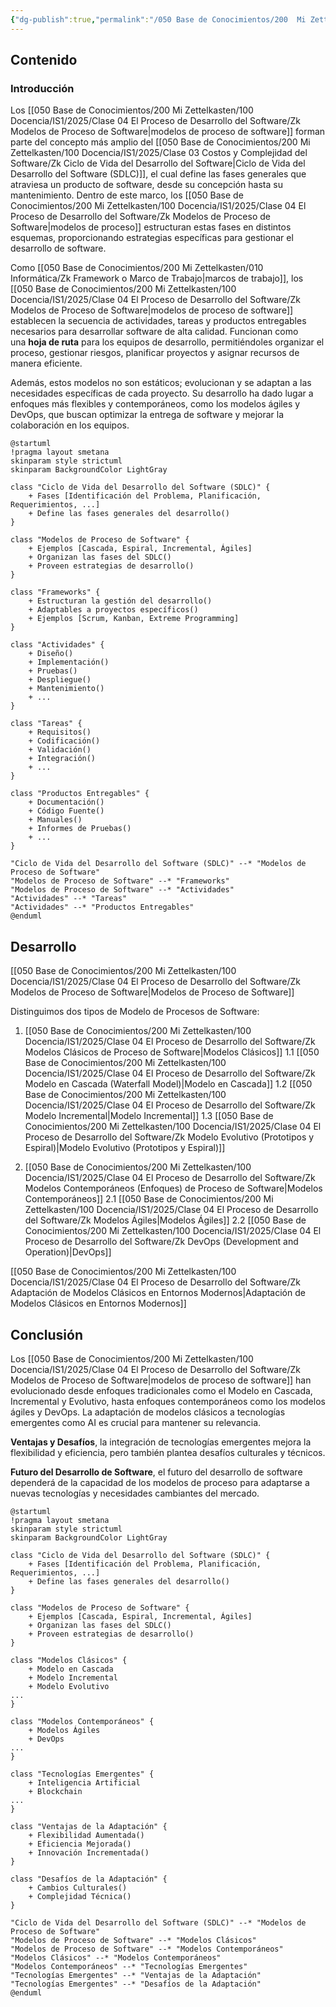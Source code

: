 ```yaml
---
{"dg-publish":true,"permalink":"/050 Base de Conocimientos/200  Mi Zettelkasten/100 Docencia/IS1/2025/Clase 04 El Proceso de Desarrollo del Software/Zk !MOC Modelos de Proceso de Software/","tags":["digitalGarden","moc","software","proceso"]}
---
```


## Contenido

### Introducción
Los [[050 Base de Conocimientos/200  Mi Zettelkasten/100 Docencia/IS1/2025/Clase 04 El Proceso de Desarrollo del Software/Zk Modelos de Proceso de Software\|modelos de proceso de software]] forman parte del concepto más amplio del [[050 Base de Conocimientos/200  Mi Zettelkasten/100 Docencia/IS1/2025/Clase 03 Costos y Complejidad del Software/Zk Ciclo de Vida del Desarrollo del Software\|Ciclo de Vida del Desarrollo del Software (SDLC)]], el cual define las fases generales que atraviesa un producto de software, desde su concepción hasta su mantenimiento. Dentro de este marco, los [[050 Base de Conocimientos/200  Mi Zettelkasten/100 Docencia/IS1/2025/Clase 04 El Proceso de Desarrollo del Software/Zk Modelos de Proceso de Software\|modelos de proceso]] estructuran estas fases en distintos esquemas, proporcionando estrategias específicas para gestionar el desarrollo de software.

Como [[050 Base de Conocimientos/200  Mi Zettelkasten/010 Informática/Zk Framework o Marco de Trabajo\|marcos de trabajo]], los [[050 Base de Conocimientos/200  Mi Zettelkasten/100 Docencia/IS1/2025/Clase 04 El Proceso de Desarrollo del Software/Zk Modelos de Proceso de Software\|modelos de proceso de software]] establecen la secuencia de actividades, tareas y productos entregables necesarios para desarrollar software de alta calidad. Funcionan como una **hoja de ruta** para los equipos de desarrollo, permitiéndoles organizar el proceso, gestionar riesgos, planificar proyectos y asignar recursos de manera eficiente.

Además, estos modelos no son estáticos; evolucionan y se adaptan a las necesidades específicas de cada proyecto. Su desarrollo ha dado lugar a enfoques más flexibles y contemporáneos, como los modelos ágiles y DevOps, que buscan optimizar la entrega de software y mejorar la colaboración en los equipos.

```plantuml
@startuml
!pragma layout smetana
skinparam style strictuml
skinparam BackgroundColor LightGray

class "Ciclo de Vida del Desarrollo del Software (SDLC)" {
    + Fases [Identificación del Problema, Planificación, Requerimientos, ...]
    + Define las fases generales del desarrollo()
}

class "Modelos de Proceso de Software" {
    + Ejemplos [Cascada, Espiral, Incremental, Ágiles]
    + Organizan las fases del SDLC()
    + Proveen estrategias de desarrollo()
}

class "Frameworks" {
    + Estructuran la gestión del desarrollo()
    + Adaptables a proyectos específicos()
    + Ejemplos [Scrum, Kanban, Extreme Programming]
}

class "Actividades" {
    + Diseño()
    + Implementación()
    + Pruebas()
    + Despliegue()
    + Mantenimiento()
    + ...
}

class "Tareas" {
    + Requisitos()
    + Codificación()
    + Validación()
    + Integración()
    + ...
}

class "Productos Entregables" {
    + Documentación()
    + Código Fuente()
    + Manuales()
    + Informes de Pruebas()
    + ...
}

"Ciclo de Vida del Desarrollo del Software (SDLC)" --* "Modelos de Proceso de Software"
"Modelos de Proceso de Software" --* "Frameworks"
"Modelos de Proceso de Software" --* "Actividades"
"Actividades" --* "Tareas"
"Actividades" --* "Productos Entregables"
@enduml

```

## Desarrollo
[[050 Base de Conocimientos/200  Mi Zettelkasten/100 Docencia/IS1/2025/Clase 04 El Proceso de Desarrollo del Software/Zk Modelos de Proceso de Software\|Modelos de Proceso de Software]]

Distinguimos dos tipos de Modelo de Procesos de Software:
1. [[050 Base de Conocimientos/200  Mi Zettelkasten/100 Docencia/IS1/2025/Clase 04 El Proceso de Desarrollo del Software/Zk Modelos Clásicos de Proceso de Software\|Modelos Clásicos]]
	1.1 [[050 Base de Conocimientos/200  Mi Zettelkasten/100 Docencia/IS1/2025/Clase 04 El Proceso de Desarrollo del Software/Zk Modelo en Cascada (Waterfall Model)\|Modelo en Cascada]]
	1.2 [[050 Base de Conocimientos/200  Mi Zettelkasten/100 Docencia/IS1/2025/Clase 04 El Proceso de Desarrollo del Software/Zk Modelo Incremental\|Modelo Incremental]]
	1.3 [[050 Base de Conocimientos/200  Mi Zettelkasten/100 Docencia/IS1/2025/Clase 04 El Proceso de Desarrollo del Software/Zk Modelo Evolutivo (Prototipos y Espiral)\|Modelo Evolutivo (Prototipos y Espiral)]]

2. [[050 Base de Conocimientos/200  Mi Zettelkasten/100 Docencia/IS1/2025/Clase 04 El Proceso de Desarrollo del Software/Zk Modelos Contemporáneos (Enfoques) de Proceso de Software\|Modelos Contemporáneos]]
	2.1  [[050 Base de Conocimientos/200  Mi Zettelkasten/100 Docencia/IS1/2025/Clase 04 El Proceso de Desarrollo del Software/Zk Modelos Ágiles\|Modelos Ágiles]]
	2.2 [[050 Base de Conocimientos/200  Mi Zettelkasten/100 Docencia/IS1/2025/Clase 04 El Proceso de Desarrollo del Software/Zk DevOps (Development and Operation)\|DevOps]]

[[050 Base de Conocimientos/200  Mi Zettelkasten/100 Docencia/IS1/2025/Clase 04 El Proceso de Desarrollo del Software/Zk Adaptación de Modelos Clásicos en Entornos Modernos\|Adaptación de Modelos Clásicos en Entornos Modernos]]

## Conclusión
Los [[050 Base de Conocimientos/200  Mi Zettelkasten/100 Docencia/IS1/2025/Clase 04 El Proceso de Desarrollo del Software/Zk Modelos de Proceso de Software\|modelos de proceso de software]] han evolucionado desde enfoques tradicionales como el Modelo en Cascada, Incremental y Evolutivo, hasta enfoques contemporáneos como los modelos ágiles y DevOps. La adaptación de modelos clásicos a tecnologías emergentes como AI es crucial para mantener su relevancia.

**Ventajas y Desafíos**, la integración de tecnologías emergentes mejora la flexibilidad y eficiencia, pero también plantea desafíos culturales y técnicos.

**Futuro del Desarrollo de Software**, el futuro del desarrollo de software dependerá de la capacidad de los modelos de proceso para adaptarse a nuevas tecnologías y necesidades cambiantes del mercado.
```plantuml
@startuml
!pragma layout smetana
skinparam style strictuml
skinparam BackgroundColor LightGray

class "Ciclo de Vida del Desarrollo del Software (SDLC)" {
    + Fases [Identificación del Problema, Planificación, Requerimientos, ...]
    + Define las fases generales del desarrollo()
}

class "Modelos de Proceso de Software" {
    + Ejemplos [Cascada, Espiral, Incremental, Ágiles]
    + Organizan las fases del SDLC()
    + Proveen estrategias de desarrollo()
}

class "Modelos Clásicos" {
    + Modelo en Cascada
    + Modelo Incremental
    + Modelo Evolutivo
...
}

class "Modelos Contemporáneos" {
    + Modelos Ágiles
    + DevOps
...
}

class "Tecnologías Emergentes" {
    + Inteligencia Artificial
    + Blockchain
...
}

class "Ventajas de la Adaptación" {
    + Flexibilidad Aumentada()
    + Eficiencia Mejorada()
    + Innovación Incrementada()
}

class "Desafíos de la Adaptación" {
    + Cambios Culturales()
    + Complejidad Técnica()
}

"Ciclo de Vida del Desarrollo del Software (SDLC)" --* "Modelos de Proceso de Software"
"Modelos de Proceso de Software" --* "Modelos Clásicos"
"Modelos de Proceso de Software" --* "Modelos Contemporáneos"
"Modelos Clásicos" --* "Modelos Contemporáneos"
"Modelos Contemporáneos" --* "Tecnologías Emergentes"
"Tecnologías Emergentes" --* "Ventajas de la Adaptación"
"Tecnologías Emergentes" --* "Desafíos de la Adaptación"
@enduml

```
